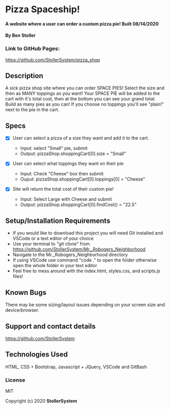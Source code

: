 # Pizza Spaceship!

#### A website where a user can order a custom pizza pie! Built 08/14/2020

#### By Ben Stoller

### Link to GitHub Pages:

https://github.com/StollerSystem/pizza_shop

## Description

A sick pizza shop site where you can order SPACE PIES! Select the size and then as MANY toppings as you want!
Your SPACE PIE will be added to the cart with it's total cost, then at the bottom you can see your grand total.
Build as many pies as you can!
If you choose no toppings you'll see "plain!" next to the pie in the cart.  

## Specs
 
* [X] User can select a pizza of a size they want and add it to the cart.
  * Input: select "Small" pie, submit
  * Output: pizzaShop.shoppingCart[0].size = "Small" 

* [X] User can select what toppings they want on their pie
  * Input: Check "Cheese" box then submit
  * Ouput: pizzaShop.shoppingCart[0].toppings[0] = "Cheese"

* [X] Site will return the total cost of their custom pie!
  * Input: Select Large with Cheese and submit
  * Output: pizzaShop.shoppingCart[0].findCost() = "22.5"

## Setup/Installation Requirements

* If you would like to download this project you will need Git installed and VSCode or a text editor of your choice
* Use your terminal to "git clone" from https://github.com/StollerSystem/Mr._Robogers_Neighborhood
* Navigate to the Mr._Robogers_Neighborhood directory
* If using VSCode use command "code ." to open the folder otherwise open the whole folder in your text editor
* Feel free to mess around with the index.html, styles.css, and scripts.js files! 

## Known Bugs

There may be some sizing/layout issues depending on your screen size and device/browser.

## Support and contact details

https://github.com/StollerSystem

## Technologies Used

HTML, CSS + Bootstrap, Javascript + JQuery, VSCode and GitBash

### License

MIT

Copyright (c) 2020 **StollerSystem**